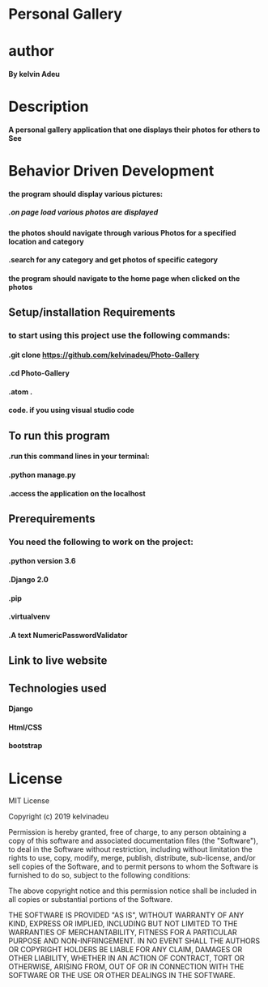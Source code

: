 #  Personal Gallery

# author
####  By kelvin Adeu

#  Description

####  A personal gallery application that one displays their photos for others to See

# Behavior Driven Development

#### the program should display various pictures:
##### .on page load various photos are displayed

####  the photos should navigate through various Photos for a specified location and category
####  .search for any category and get photos of  specific category

#### the program should navigate to the home page when clicked on the photos

## Setup/installation Requirements

### to start using this project use the following commands:
#### .git clone https://github.com/kelvinadeu/Photo-Gallery
#### .cd Photo-Gallery
#### .atom .
#### code. if you using visual studio code

## To run this program
#### .run this command lines in your terminal:
#### .python manage.py
#### .access the application on the localhost

## Prerequirements
### You need the following to work on the project:
#### .python version 3.6
#### .Django 2.0
#### .pip
#### .virtualvenv
#### .A text NumericPasswordValidator

## Link to live website

## Technologies used
#### Django
#### Html/CSS
#### bootstrap

# License
MIT License

Copyright (c) 2019 kelvinadeu

Permission is hereby granted, free of charge, to any person obtaining a copy of this software and associated documentation files (the "Software"), to deal in the Software without restriction, including without limitation the rights to use, copy, modify, merge, publish, distribute, sub-license, and/or sell copies of the Software, and to permit persons to whom the Software is furnished to do so, subject to the following conditions:

The above copyright notice and this permission notice shall be included in all copies or substantial portions of the Software.

THE SOFTWARE IS PROVIDED "AS IS", WITHOUT WARRANTY OF ANY KIND, EXPRESS OR IMPLIED, INCLUDING BUT NOT LIMITED TO THE WARRANTIES OF MERCHANTABILITY, FITNESS FOR A PARTICULAR PURPOSE AND NON-INFRINGEMENT. IN NO EVENT SHALL THE AUTHORS OR COPYRIGHT HOLDERS BE LIABLE FOR ANY CLAIM, DAMAGES OR OTHER LIABILITY, WHETHER IN AN ACTION OF CONTRACT, TORT OR OTHERWISE, ARISING FROM, OUT OF OR IN CONNECTION WITH THE SOFTWARE OR THE USE OR OTHER DEALINGS IN THE SOFTWARE.
